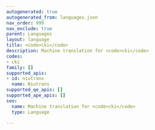 ```yaml
---
autogenerated: true
autogenerated_from: languages.json
nav_order: 999
nav_exclude: true
parent: Languages
layout: language
title: <code>cki</code>
description: Machine translation for <code>cki</code>
codes:
- cki
family: []
supported_apis:
- id: niutrans
  name: Niutrans
supported_qe_apis: []
supported_ape_apis: []
seo:
  name: Machine translation for <code>cki</code>
  type: Language

---
```



